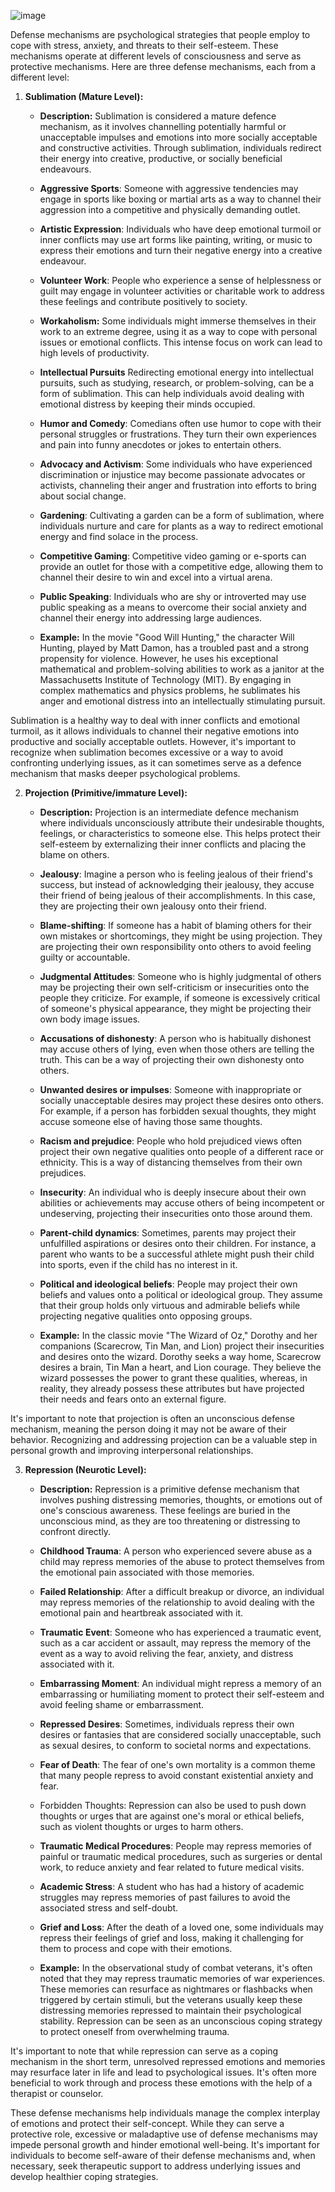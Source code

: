 ![image](https://github.com/pe1l1nl1/23007/assets/19546253/dd37f1aa-79c7-49d5-bdca-ff265023bbf9)


Defense mechanisms are psychological strategies that people employ to cope with stress, anxiety, and threats to their self-esteem. These mechanisms operate at different levels of consciousness and serve as protective mechanisms. Here are three defense mechanisms, each from a different level:

1. **Sublimation (Mature Level):**

   - **Description:** Sublimation is considered a mature defence mechanism, as it involves channelling potentially harmful or unacceptable impulses and emotions into more socially acceptable and constructive activities. Through sublimation, individuals redirect their energy into creative, productive, or socially beneficial endeavours.
   - **Aggressive Sports**: Someone with aggressive tendencies may engage in sports like boxing or martial arts as a way to channel their aggression into a competitive and physically demanding outlet.
   - **Artistic Expression**: Individuals who have deep emotional turmoil or inner conflicts may use art forms like painting, writing, or music to express their emotions and turn their negative energy into a creative endeavour.
   - **Volunteer Work**: People who experience a sense of helplessness or guilt may engage in volunteer activities or charitable work to address these feelings and contribute positively to society.
   - **Workaholism:** Some individuals might immerse themselves in their work to an extreme degree, using it as a way to cope with personal issues or emotional conflicts. This intense focus on work can lead to high levels of productivity.
   - **Intellectual Pursuits** Redirecting emotional energy into intellectual pursuits, such as studying, research, or problem-solving, can be a form of sublimation. This can help individuals avoid dealing with emotional distress by keeping their minds occupied.
   - **Humor and Comedy**: Comedians often use humor to cope with their personal struggles or frustrations. They turn their own experiences and pain into funny anecdotes or jokes to entertain others.
   - **Advocacy and Activism**: Some individuals who have experienced discrimination or injustice may become passionate advocates or activists, channeling their anger and frustration into efforts to bring about social change.
   - **Gardening**: Cultivating a garden can be a form of sublimation, where individuals nurture and care for plants as a way to redirect emotional energy and find solace in the process.
   - **Competitive Gaming**: Competitive video gaming or e-sports can provide an outlet for those with a competitive edge, allowing them to channel their desire to win and excel into a virtual arena.
   - **Public Speaking**: Individuals who are shy or introverted may use public speaking as a means to overcome their social anxiety and channel their energy into addressing large audiences.

   - **Example:** In the movie "Good Will Hunting," the character Will Hunting, played by Matt Damon, has a troubled past and a strong propensity for violence. However, he uses his exceptional mathematical and problem-solving abilities to work as a janitor at the Massachusetts Institute of Technology (MIT). By engaging in complex mathematics and physics problems, he sublimates his anger and emotional distress into an intellectually stimulating pursuit.

Sublimation is a healthy way to deal with inner conflicts and emotional turmoil, as it allows individuals to channel their negative emotions into productive and socially acceptable outlets. However, it's important to recognize when sublimation becomes excessive or a way to avoid confronting underlying issues, as it can sometimes serve as a defence mechanism that masks deeper psychological problems.

2. **Projection (Primitive/immature Level):**

   - **Description:** Projection is an intermediate defence mechanism where individuals unconsciously attribute their undesirable thoughts, feelings, or characteristics to someone else. This helps protect their self-esteem by externalizing their inner conflicts and placing the blame on others.
   - **Jealousy**: Imagine a person who is feeling jealous of their friend's success, but instead of acknowledging their jealousy, they accuse their friend of being jealous of their accomplishments. In this case, they are projecting their own jealousy onto their friend.
   - **Blame-shifting**: If someone has a habit of blaming others for their own mistakes or shortcomings, they might be using projection. They are projecting their own responsibility onto others to avoid feeling guilty or accountable.
   - **Judgmental Attitudes**: Someone who is highly judgmental of others may be projecting their own self-criticism or insecurities onto the people they criticize. For example, if someone is excessively critical of someone's physical appearance, they might be projecting their own body image issues.
   - **Accusations of dishonesty**: A person who is habitually dishonest may accuse others of lying, even when those others are telling the truth. This can be a way of projecting their own dishonesty onto others.
   - **Unwanted desires or impulses**: Someone with inappropriate or socially unacceptable desires may project these desires onto others. For example, if a person has forbidden sexual thoughts, they might accuse someone else of having those same thoughts.
   - **Racism and prejudice**: People who hold prejudiced views often project their own negative qualities onto people of a different race or ethnicity. This is a way of distancing themselves from their own prejudices.
   - **Insecurity**: An individual who is deeply insecure about their own abilities or achievements may accuse others of being incompetent or undeserving, projecting their insecurities onto those around them.
   - **Parent-child dynamics**: Sometimes, parents may project their unfulfilled aspirations or desires onto their children. For instance, a parent who wants to be a successful athlete might push their child into sports, even if the child has no interest in it.
   - **Political and ideological beliefs**: People may project their own beliefs and values onto a political or ideological group. They assume that their group holds only virtuous and admirable beliefs while projecting negative qualities onto opposing groups.

   - **Example:** In the classic movie "The Wizard of Oz," Dorothy and her companions (Scarecrow, Tin Man, and Lion) project their insecurities and desires onto the wizard. Dorothy seeks a way home, Scarecrow desires a brain, Tin Man a heart, and Lion courage. They believe the wizard possesses the power to grant these qualities, whereas, in reality, they already possess these attributes but have projected their needs and fears onto an external figure.

It's important to note that projection is often an unconscious defense mechanism, meaning the person doing it may not be aware of their behavior. Recognizing and addressing projection can be a valuable step in personal growth and improving interpersonal relationships.

3. **Repression (Neurotic Level):**

   - **Description:** Repression is a primitive defense mechanism that involves pushing distressing memories, thoughts, or emotions out of one's conscious awareness. These feelings are buried in the unconscious mind, as they are too threatening or distressing to confront directly.
   - **Childhood Trauma**: A person who experienced severe abuse as a child may repress memories of the abuse to protect themselves from the emotional pain associated with those memories.
   - **Failed Relationship**: After a difficult breakup or divorce, an individual may repress memories of the relationship to avoid dealing with the emotional pain and heartbreak associated with it.
   - **Traumatic Event**: Someone who has experienced a traumatic event, such as a car accident or assault, may repress the memory of the event as a way to avoid reliving the fear, anxiety, and distress associated with it.
   - **Embarrassing Moment**: An individual might repress a memory of an embarrassing or humiliating moment to protect their self-esteem and avoid feeling shame or embarrassment.
   - **Repressed Desires**: Sometimes, individuals repress their own desires or fantasies that are considered socially unacceptable, such as sexual desires, to conform to societal norms and expectations.
   - **Fear of Death**: The fear of one's own mortality is a common theme that many people repress to avoid constant existential anxiety and fear.
   - Forbidden Thoughts: Repression can also be used to push down thoughts or urges that are against one's moral or ethical beliefs, such as violent thoughts or urges to harm others.
   - **Traumatic Medical Procedures**: People may repress memories of painful or traumatic medical procedures, such as surgeries or dental work, to reduce anxiety and fear related to future medical visits.
   - **Academic Stress**: A student who has had a history of academic struggles may repress memories of past failures to avoid the associated stress and self-doubt.
   - **Grief and Loss**: After the death of a loved one, some individuals may repress their feelings of grief and loss, making it challenging for them to process and cope with their emotions.


   - **Example:** In the observational study of combat veterans, it's often noted that they may repress traumatic memories of war experiences. These memories can resurface as nightmares or flashbacks when triggered by certain stimuli, but the veterans usually keep these distressing memories repressed to maintain their psychological stability. Repression can be seen as an unconscious coping strategy to protect oneself from overwhelming trauma.

It's important to note that while repression can serve as a coping mechanism in the short term, unresolved repressed emotions and memories may resurface later in life and lead to psychological issues. It's often more beneficial to work through and process these emotions with the help of a therapist or counselor.

These defense mechanisms help individuals manage the complex interplay of emotions and protect their self-concept. While they can serve a protective role, excessive or maladaptive use of defense mechanisms may impede personal growth and hinder emotional well-being. It's important for individuals to become self-aware of their defense mechanisms and, when necessary, seek therapeutic support to address underlying issues and develop healthier coping strategies.
